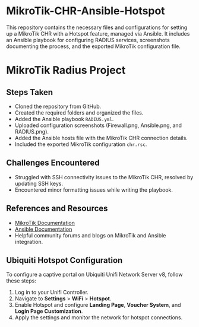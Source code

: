 # MikroTik-CHR-Ansible-Hotspot
This repository contains the necessary files and configurations for setting up a MikroTik CHR with a Hotspot feature, managed via Ansible. It includes an Ansible playbook for configuring RADIUS services, screenshots documenting the process, and the exported MikroTik configuration file. 

# MikroTik Radius Project

## Steps Taken
- Cloned the repository from GitHub.
- Created the required folders and organized the files.
- Added the Ansible playbook `RADIUS.yml`.
- Uploaded configuration screenshots (Firewall.png, Ansible.png, and RADIUS.png).
- Added the Ansible hosts file with the MikroTik CHR connection details.
- Included the exported MikroTik configuration `chr.rsc`.

## Challenges Encountered
- Struggled with SSH connectivity issues to the MikroTik CHR, resolved by updating SSH keys.
- Encountered minor formatting issues while writing the playbook.

## References and Resources
- [MikroTik Documentation](https://wiki.mikrotik.com)
- [Ansible Documentation](https://docs.ansible.com)
- Helpful community forums and blogs on MikroTik and Ansible integration.

## Ubiquiti Hotspot Configuration
To configure a captive portal on Ubiquiti Unifi Network Server v8, follow these steps:
1. Log in to your Unifi Controller.
2. Navigate to **Settings** > **WiFi** > **Hotspot**.
3. Enable Hotspot and configure **Landing Page**, **Voucher System**, and **Login Page Customization**.
4. Apply the settings and monitor the network for hotspot connections.

